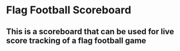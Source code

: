 # Flag Football Scoreboard

## This is a scoreboard that can be used for live score tracking of a flag football game
